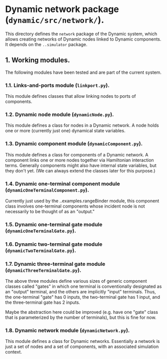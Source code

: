 # Dynamic network package (`dynamic/src/network/`).

This directory defines the `network` package of the Dynamic system, which
allows creating networks of Dynamic nodes linked to Dynamic components.
It depends on the `..simulator` package.

## 1. Working modules.

The following modules have been tested and are part of the current system.

### 1.1. Links-and-ports module (`linkport.py`).

This module defines classes that allow linking nodes to ports of components.

### 1.2. Dynamic node module (`dynamicNode.py`).

This module defines a class for nodes in a Dynamic network.  A node holds one
or more (currently just one) dynamical state variables.

### 1.3. Dynamic component module (`dynamicComponent.py`).

This module defines a class for components of a Dynamic network.  A component
links one or more nodes together via Hamiltonian interaction terms.  Generally
components might also have internal state variables, but they don't yet. (We
can always extend the classes later for this purpose.)

### 1.4. Dynamic one-terminal component module (`dynamicOneTerminalComponent.py`).

Currently just used by the ..examples.rangeBinder module, this component
class involves one-terminal components whose incident node is not necessarily
to be thought of as an "output."

### 1.5. Dynamic one-terminal gate module (`dynamicOneTerminalGate.py`).

### 1.6. Dynamic two-terminal gate module (`dynamicTwoTerminalGate.py`).

### 1.7. Dynamic three-terminal gate module (`dynamicThreeTerminalGate.py`).

The above three modules define various sizes of generic component classes
called "gates" in which one terminal is conventionally designated as an
"output" terminal, and the others are implicitly "input" terminals.  Thus, 
the one-terminal "gate" has 0 inputs, the two-terminal gate has 1 input, 
and the three-terminal gate has 2 inputs.  

Maybe the abstraction here could be improved (e.g. have one "gate" class 
that is parameterized by the number of terminals), but this is fine for now.

### 1.8. Dynamic network module (`dynamicNetwork.py`).

This module defines a class for Dynamic networks.  Essentially a network is
just a set of nodes and a set of components, with an associated simulation
context.
